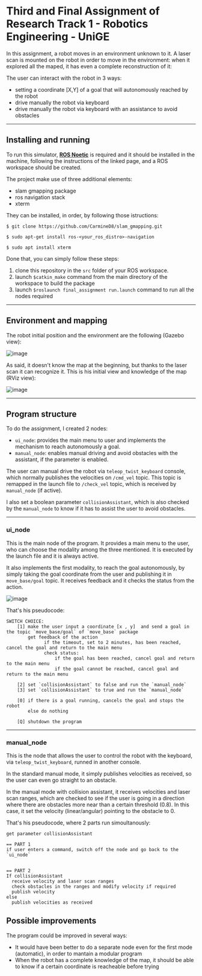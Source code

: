 
# Third and Final Assignment of Research Track 1 - Robotics Engineering - UniGE

In this assignment, a robot moves in an environment unknown to it. A laser scan is mounted on the robot in order to move in the environment: when it explored all the maped, it has even a complete reconstruction of it:

The user can interact with the robot in 3 ways:
*  setting a coordinate [X,Y] of a goal that will autonomously reached by the robot
*  drive manually the robot via keyboard
*  drive manually the robot via keyboard with an assistance to avoid obstacles


-----------------------
## Installing and running

To run this simulator, [__ROS Noetic__](http://wiki.ros.org/noetic/Installation) is required and it should be installed in the machine, following the instructions of the linked page, and a ROS workspace should be created.

The project make use of three additional elements:

* slam gmapping package
* ros navigation stack
* xterm

They can be installed, in order, by following those istructions:

```console
$ git clone https://github.com/CarmineD8/slam_gmapping.git
```

```console
$ sudo apt-get install ros-<your_ros_distro>-navigation
```

```console
$ sudo apt install xterm
```

Done that, you can simply follow these steps:
1. clone this repository in the `src` folder of your ROS workspace.
2. launch `$catkin_make` command from the main directory of the workspace to build the package
3. launch `$roslaunch final_assignment run.launch` command to run all the nodes required


-----------------------
## Environment and mapping
The robot initial position and the environment are the following (Gazebo view):

![image](https://user-images.githubusercontent.com/91679281/152662701-0632bd93-18f9-4366-ac78-e96088d28c25.png)


As said, it doesn't know the map at the beginning, but thanks to the laser scan it can recognize it.
This is his initial view and knowledge of the map (RViz view):


![image](https://user-images.githubusercontent.com/91679281/152662754-78015187-4c33-40ca-b9c6-f1aba4ad9ff0.png)



-----------------------
## Program structure

To do the assignment, I created 2 nodes:
* `ui_node`: provides the main menu to user and implements the mechanism to reach autonomously a goal.
* `manual_node`: enables manual driving and avoid obstacles with the assistant, if the parameter is enabled.

The user can manual drive the robot via `teleop_twist_keyboard` console, which normally publishes the velocities on `/cmd_vel` topic.
This topic is remapped in the launch file to `/check_vel` topic, which is received by `manual_node` (if active).

I also set a boolean parameter `collisionAssistant`, which is also checked by the `manual_node` to know if it has to assist the user to avoid obstacles.


-----------------------
### ui_node

This is the main node of the program. It provides a main menu to the user, who can choose the modality among the three mentioned. It is executed by the launch file and it is always active.

It also implements the first modality, to reach the goal autonomously, by simply taking the goal coordinate from the user and publishing it in `move_base/goal` topic.
It receives feedback and it checks the status from the action.

![image](https://user-images.githubusercontent.com/91679281/152662919-dddf3ef8-0887-48bb-aaa2-bb66e3be3e82.png)


That's his pseudocode:

```
SWITCH CHOICE: 
    [1] make the user input a coordinate [x , y]  and send a goal in the topic `move_base/goal` of `move_base` package
        get feedback of the action
              if the timeout, set to 2 minutes, has been reached, cancel the goal and return to the main menu
              check status:
                  if the goal has been reached, cancel goal and return to the main menu
                  if the goal cannot be reached, cancel goal and return to the main menu 

    [2] set `collisionAssistant` to false and run the `manual_node` 
    [3] set `collisionAssistant` to true and run the `manual_node`
    
    [0] if there is a goal running, cancels the goal and stops the robot
        else do nothing
        
    [Q] shutdown the program
```

-----------------------
### manual_node

This is the node that allows the user to control the robot with the keyboard, via `teleop_twist_keyboard`, runned in another console.

In the standard manual mode, it simply publishes velocities as received, so the user can even go straight to an obstacle.

In the manual mode with collision assistant, it receives velocities and laser scan ranges, which are checked to see if the user is going in a direction where there are obstacles more near than a certain threshold (0.8).
In this case, it set the velocity (linear/angular) pointing to the obstacle to 0.

That's his pseudocode, where 2 parts run simoultanously:

```
get parameter collisionAssistant

== PART 1
if user enters a command, switch off the node and go back to the `ui_node`


== PART 2
If collisionAssistant
  receive velocity and laser scan ranges
  check obstacles in the ranges and modify velocity if required
  publish velocity
else
  publish velocities as received

```

## Possible improvements

The program could be improved in several ways:
* It would have been better to do a separate node even for the first mode (automatic), in order to mantain a modular program
* When the robot has a complete knowledge of the map, it should be able to know if a certain coordinate is reacheable before trying
